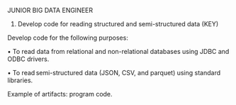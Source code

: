JUNIOR BIG DATA ENGINEER

01. Develop code for reading structured and semi-structured data (KEY)

Develop code for the following purposes:

• To read data from relational and non-relational databases using JDBC and ODBC drivers. 

• To read semi-structured data (JSON, CSV, and parquet) using standard libraries. 

Example of artifacts: program code.